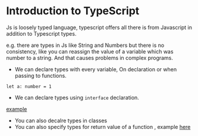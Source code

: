 # Introduction to TypeScript

Js is loosely typed language, 
 typescript offers all there is from Javascript in addition to Typescript types.

 e.g. there are types in Js like String and Numbers but there is no consistency, like you can reassign the value of a variable which was number to a string. And that causes problems in complex programs.
- We can declare types with every variable, On declaration or when passing to functions.

`let a: number = 1`
 - We can declare types using `interface` declaration.

 [example](./TypeScript.ts)

-  You can also decalre types in classes
- You can also specify types for return value of a function , example [here](./TypeScript.ts)

